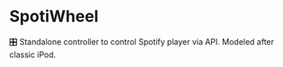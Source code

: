 # SpotiWheel
🎛️ Standalone controller to control Spotify player via API. Modeled after classic iPod.
